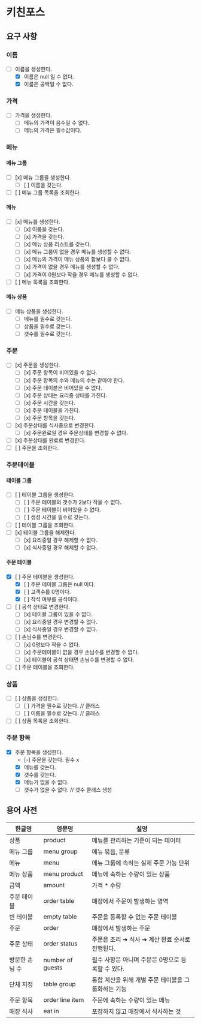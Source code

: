 # 키친포스

## 요구 사항

### 이름

- [ ] 이름을 생성한다.
    - [x] 이름은 null 일 수 없다.
    - [x] 이름은 공백일 수 없다.

### 가격

- [ ] 가격을 생성한다.
    - [ ] 메뉴의 가격이 음수일 수 없다.
    - [ ] 메뉴의 가격은 필수값이다.

### 메뉴

#### 메뉴 그룹

- [ ] [x] 메뉴 그룹을 생성한다.
    - [ ] [ ] 이름을 갖는다.
- [ ] [ ] 메뉴 그룹 목록을 조회한다.

#### 메뉴

- [ ] [x] 메뉴를 생성한다.
    - [ ] [x] 이름을 갖는다.
    - [ ] [x] 가격을 갖는다.
    - [ ] [x] 메뉴 상품 리스트를 갖는다.
    - [ ] [x] 메뉴 그룹이 없을 경우 메뉴를 생성할 수 없다.
    - [ ] [x] 메뉴의 가격이 메뉴 상품의 합보다 클 수 없다.
    - [ ] [x] 가격이 없을 경우 메뉴를 생성할 수 없다.
    - [ ] [x] 가격이 0원보다 작을 경우 메뉴를 생성할 수 없다.
- [ ] [ ] 메뉴 목록을 조회한다.

#### 메뉴 상품

- [ ] 메뉴 상품을 생성한다.
    - [ ] 메뉴를 필수로 갖는다.
    - [ ] 상품을 필수로 갖는다.
    - [ ] 갯수를 필수로 갖는다.

### 주문

- [ ] [x] 주문을 생성한다.
  - [ ] [x] 주문 항목이 비어있을 수 없다.
  - [ ] [x] 주문 항목의 수와 메뉴의 수는 같아야 한다.
  - [ ] [x] 주문 테이블은 비어있을 수 없다.
  - [ ] [x] 주문 상태는 요리중 상태를 가진다.
  - [ ] [x] 주문 시간을 갖는다.
  - [ ] [x] 주문 테이블을 가진다.
  - [ ] [x] 주문 항목을 갖는다.
- [ ] [x] 주문상태를 식사중으로 변경한다.
  - [ ] [x] 주문완료일 경우 주문상태를 변경할 수 없다.
- [ ] [x] 주문상태를 완료로 변경한다.
- [ ] [ ] 주문을 조회한다.

### 주문테이블

#### 테이블 그룹

- [ ] [ ] 테이블 그룹을 생성한다.
    - [ ] [ ] 주문 테이블의 갯수가 2보다 작을 수 없다.
    - [ ] [ ] 주문 테이블이 비어있을 수 없다.
    - [ ] [ ] 생성 시간을 필수로 갖는다.
- [ ] [ ] 테이블 그룹을 조회한다.
- [ ] [x] 테이블 그룹을 해제한다.
    - [ ] [x] 요리중일 경우 해제할 수 없다.
    - [ ] [x] 식사중일 경우 해제할 수 없다.

#### 주문 테이블

- [x] [ ] 주문 테이블을 생성한다.
    - [x] [ ] 주문 테이블 그룹은 null 이다.
    - [x] [ ] 고객수를 0명이다.
    - [x] [ ] 착석 여부를 공석이다.
- [ ] [ ] 공석 상태로 변경한다.
    - [ ] [x] 테이블 그룹이 있을 수 없다.
    - [ ] [x] 요리중일 경우 변경할 수 없다.
    - [ ] [x] 식사중일 경우 변경할 수 없다.
- [ ] [ ] 손님수를 변경한다.
    - [ ] [x] 0명보다 작을 수 없다.
    - [ ] [x] 주문테이블이 없을 경우 손님수를 변경할 수 없다.
    - [ ] [x] 테이블이 공석 상태면 손님수를 변경할 수 없다.
- [ ] [ ] 주문 테이블을 조회한다.

### 상품

- [ ] [ ] 상품을 생성한다.
    - [ ] [ ] 가격을 필수로 갖는다. // 클래스
    - [ ] [ ] 이름을 필수로 갖는다. // 클래스
- [ ] [ ] 상품 목록을 조회한다.

### 주문 항목

- [x] 주문 항목을 생성한다.
    - [-] 주문을 갖는다. 필수 x
    - [x] 메뉴를 갖는다.
    - [x] 갯수를 갖는다.
    - [x] 메뉴가 없을 수 없다.
    - [ ] 갯수가 없을 수 없다. // 갯수 클래스 생성

## 용어 사전

| 한글명 | 영문명 | 설명 |
| --- | --- | --- |
| 상품 | product | 메뉴를 관리하는 기준이 되는 데이터 |
| 메뉴 그룹 | menu group | 메뉴 묶음, 분류 |
| 메뉴 | menu | 메뉴 그룹에 속하는 실제 주문 가능 단위 |
| 메뉴 상품 | menu product | 메뉴에 속하는 수량이 있는 상품 |
| 금액 | amount | 가격 * 수량 |
| 주문 테이블 | order table | 매장에서 주문이 발생하는 영역 |
| 빈 테이블 | empty table | 주문을 등록할 수 없는 주문 테이블 |
| 주문 | order | 매장에서 발생하는 주문 |
| 주문 상태 | order status | 주문은 조리 ➜ 식사 ➜ 계산 완료 순서로 진행된다. |
| 방문한 손님 수 | number of guests | 필수 사항은 아니며 주문은 0명으로 등록할 수 있다. |
| 단체 지정 | table group | 통합 계산을 위해 개별 주문 테이블을 그룹화하는 기능 |
| 주문 항목 | order line item | 주문에 속하는 수량이 있는 메뉴 |
| 매장 식사 | eat in | 포장하지 않고 매장에서 식사하는 것 |
